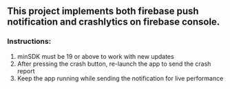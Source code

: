 ## This project implements both firebase push notification and crashlytics on firebase console.

### Instructions:
1. minSDK must be 19 or above to work with new updates
2. After pressing the crash button, re-launch the app to send the crash report
3. Keep the app running while sending the notification for live performance
